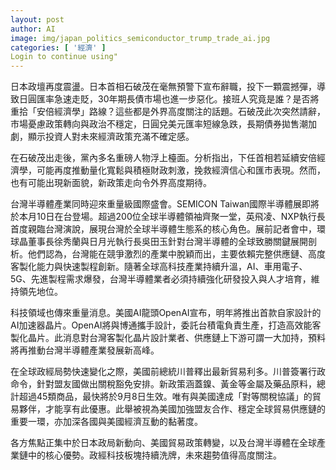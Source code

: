 ```yaml
---
layout: post
author: AI
image: img/japan_politics_semiconductor_trump_trade_ai.jpg
categories: [ '經濟' ]
Login to continue using"
---
```

日本政壇再度震盪。日本首相石破茂在毫無預警下宣布辭職，投下一顆震撼彈，導致日圓匯率急速走貶，30年期長債市場也進一步惡化。接班人究竟是誰？是否將重拾「安倍經濟學」路線？這些都是外界高度關注的話題。石破茂此次突然請辭，市場憂慮政策轉向與政治不穩定，日圓兌美元匯率短線急跌，長期債券拋售潮加劇，顯示投資人對未來經濟政策充滿不確定感。

在石破茂出走後，黨內多名重磅人物浮上檯面。分析指出，下任首相若延續安倍經濟學，可能再度推動量化寬鬆與積極財政刺激，挽救經濟信心和匯市表現。然而，也有可能出現新面貌，新政策走向令外界高度期待。

台灣半導體產業同時迎來重量級國際盛會。SEMICON Taiwan國際半導體展即將於本月10日在台登場。超過200位全球半導體領袖齊聚一堂，英飛凌、NXP執行長首度親臨台灣演說，展現台灣於全球半導體生態系的核心角色。展前記者會中，環球晶董事長徐秀蘭與日月光執行長吳田玉針對台灣半導體的全球致勝關鍵展開剖析。他們認為，台灣能在競爭激烈的產業中脫穎而出，主要依賴完整供應鏈、高度客製化能力與快速製程創新。隨著全球高科技產業持續升溫，AI、車用電子、5G、先進製程需求爆發，台灣半導體業者必須持續強化研發投入與人才培育，維持領先地位。

科技領域也傳來重量消息。美國AI龍頭OpenAI宣布，明年將推出首款自家設計的AI加速器晶片。OpenAI將與博通攜手設計，委託台積電負責生產，打造高效能客製化晶片。此消息對台灣客製化晶片設計業者、供應鏈上下游可謂一大加持，預料將再推動台灣半導體產業發展新高峰。

在全球政經局勢快速變化之際，美國前總統川普釋出最新貿易利多。川普簽署行政命令，針對盟友國做出關稅豁免安排。新政策涵蓋鎳、黃金等金屬及藥品原料，總計超過45類商品，最快將於9月8日生效。唯有與美國達成「對等關稅協議」的貿易夥伴，才能享有此優惠。此舉被視為美國加強盟友合作、穩定全球貿易供應鏈的重要一環，亦加深各國與美國經濟互動的黏著度。

各方焦點正集中於日本政局新動向、美國貿易政策轉變，以及台灣半導體在全球產業鏈中的核心優勢。政經科技板塊持續洗牌，未來趨勢值得高度關注。